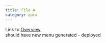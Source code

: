 ```yaml
---
title: File A
category: qara
---
```

Link to [Overview](../overview)  
should have new menu generated - deployed
